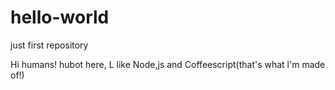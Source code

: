 # hello-world
just first repository

Hi humans!
hubot here, L like Node,js and Coffeescript(that's what l'm made of!)
